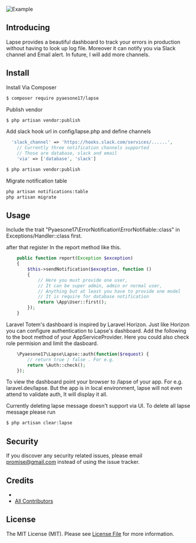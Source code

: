 
![Example](https://raw.githubusercontent.com/pyaesone17/lapse/master/lapse.png)

## Introducing

Lapse provides a beautiful dashboard to track your errors in production without having to look up log file. 
Moreover it can notify you via Slack channel and Email alert. In future, I will add more channels.

## Install

Install Via Composer

``` bash
$ composer require pyaesone17/lapse
```

Publish vendor

``` bash
$ php artisan vendor:publish
```

Add slack hook url in config/lapse.php and define channels

``` php
  'slack_channel' => 'https://hooks.slack.com/services/......',
    // Currently three notification channels supported
    // Those are database, slack and email
    'via' => ['database', 'slack']
```

``` bash
$ php artisan vendor:publish
```

Migrate notification table

``` bash
php artisan notifications:table
php artisan migrate
```
## Usage

Include the trait "Pyaesone17\ErrorNotification\ErrorNotifiable::class" in Exceptions/Handler::class first.

after that register In the report method like this.

``` php
    public function report(Exception $exception)
    {
        $this->sendNotification($exception, function ()
        {
            // Here you must provide one user,
            // It can be super admin, admin or normal user,
            // Anything but at least you have to provide one model
            // It is require for database notification
            return \App\User::first();
        });
    }
```

Laravel Totem's dashboard is inspired by Laravel Horizon. Just like Horizon you can configure authentication to Lapse's dashboard. Add the following to the boot method of your AppServiceProvider. Here you could also check role permision and limit
the dasboard.

``` php
    \Pyaesone17\Lapse\Lapse::auth(function($request) {
        // return true / false . For e.g.
        return \Auth::check();
    });
```
To view the dashboard point your browser to /lapse of your app. For e.g. laravel.dev/lapse.
But the app is in local environment, lapse will not even attend to validate auth, It will display it all.

Currently deleting lapse message doesn't support via UI. To delete all lapse message please run
``` bash
$ php artisan clear:lapse
```

## Security

If you discover any security related issues, please email promise@gmail.com instead of using the issue tracker.

## Credits

- [][link-author]
- [All Contributors][link-contributors]

## License

The MIT License (MIT). Please see [License File](LICENSE.md) for more information.

[ico-version]: https://img.shields.io/packagist/v//.svg?style=flat-square
[ico-license]: https://img.shields.io/badge/license-MIT-brightgreen.svg?style=flat-square
[ico-travis]: https://img.shields.io/travis///master.svg?style=flat-square
[ico-scrutinizer]: https://img.shields.io/scrutinizer/coverage/g//.svg?style=flat-square
[ico-code-quality]: https://img.shields.io/scrutinizer/g//.svg?style=flat-square
[ico-downloads]: https://img.shields.io/packagist/dt//.svg?style=flat-square

[link-packagist]: https://packagist.org/packages//
[link-travis]: https://travis-ci.org//
[link-scrutinizer]: https://scrutinizer-ci.com/g///code-structure
[link-code-quality]: https://scrutinizer-ci.com/g//
[link-downloads]: https://packagist.org/packages//
[link-author]: https://github.com/
[link-contributors]: ../../contributors
